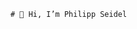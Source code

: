                        # 👋 Hi, I’m Philipp Seidel
<!---
PhilippSeidel00/PhilippSeidel00 is a ✨ special ✨ repository because its `README.md` (this file) appears on your GitHub profile.
You can click the Preview link to take a look at your changes.
--->
